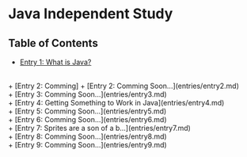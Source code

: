 # Java Independent Study

## Table of Contents

+ [Entry 1: What is Java?](entries/entry1.md)
<br>
+ [Entry 2: Comming]
+ [Entry 2: Comming Soon...](entries/entry2.md)
<br>
+ [Entry 3: Comming Soon...](entries/entry3.md)
<br>
+ [Entry 4: Getting Something to Work in Java](entries/entry4.md)
<br>
+ [Entry 5: Comming Soon...](entries/entry5.md)
<br>
+ [Entry 6: Comming Soon...](entries/entry6.md)
<br>
+ [Entry 7: Sprites are a son of a b...](entries/entry7.md)
<br>
+ [Entry 8: Comming Soon...](entries/entry8.md)
<br>
+ [Entry 9: Comming Soon...](entries/entry9.md)